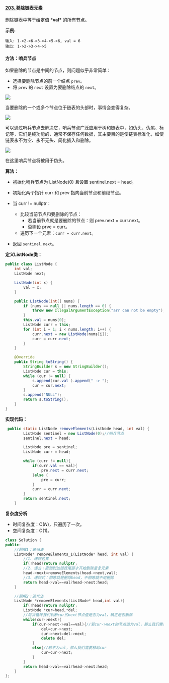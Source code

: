 #### [203. 移除链表元素](https://leetcode-cn.com/problems/remove-linked-list-elements/)

删除链表中等于给定值 ***val\*** 的所有节点。

**示例:**

```
输入: 1->2->6->3->4->5->6, val = 6
输出: 1->2->3->4->5
```



#### 方法：哨兵节点

如果删除的节点是中间的节点，则问题似乎非常简单：

- 选择要删除节点的前一个结点 `prev`。
- 将 `prev` 的 `next` 设置为要删除结点的 `next`。

![](https://pic.leetcode-cn.com/30d0d710628666a95ffbc21bf2f24c51fb7da094df2901fc87282040d80b3a64-file_1578026286309)

当要删除的一个或多个节点位于链表的头部时，事情会变得复杂。

![](https://pic.leetcode-cn.com/eac60c97d17a38b82d0092a1f39d4cae2441ea06d98c0d8d420cccd8cdd3d8e2-file_1578026286054)

可以通过哨兵节点去解决它，哨兵节点广泛应用于树和链表中，如伪头、伪尾、标记等，它们是纯功能的，通常不保存任何数据，其主要目的是使链表标准化，如使链表永不为空、永不无头、简化插入和删除。

![](https://pic.leetcode-cn.com/c650a78cb34caf9a00469651abfc14181c474e2c6152e87273092e7dfd331f19-file_1578026286317)

在这里哨兵节点将被用于伪头。

**算法：**

- 初始化哨兵节点为 ListNode(0) 且设置 sentinel.next = head。
- 初始化两个指针 curr 和 prev 指向当前节点和前继节点。
- 当 curr != nullptr：
  - 比较当前节点和要删除的节点：
    - 若当前节点就是要删除的节点：则 prev.next = curr.next。
    - 否则设 prve = curr。
  - 遍历下一个元素：`curr = curr.next`。

- 返回 `sentinel.next`。

**定义ListNode类：**

```java
public class ListNode {
    int val;
    ListNode next;

    ListNode(int x) {
        val = x;
    }

    public ListNode(int[] nums) {
        if (nums == null || nums.length == 0) {
            throw new IllegalArgumentException("arr can not be empty");
        }
        this.val = nums[0];
        ListNode curr = this;
        for (int i = 1; i < nums.length; i++) {
            curr.next = new ListNode(nums[i]);
            curr = curr.next;
        }
    }

    @Override
    public String toString() {
        StringBuilder s = new StringBuilder();
        ListNode cur = this;
        while (cur != null) {
            s.append(cur.val ).append(" -> ");
            cur = cur.next;
        }
        s.append("NULL");
        return s.toString();
    }
}
```

**实现代码：**

```java
 public static ListNode removeElements(ListNode head, int val) {
        ListNode sentinel = new ListNode(0);//哨兵节点
        sentinel.next = head;

        ListNode pre = sentinel;
        ListNode curr = head;

        while (curr != null){
            if(curr.val == val){
                pre.next = curr.next;
            }else {
                pre = curr;
            }
            curr = curr.next;
        }
        return sentinel.next;
    }
```

**复杂度分析**

- 时间复杂度：O(*N*)，只遍历了一次。
- 空间复杂度：O(1)。



```c++
class Solution {
public:
    //题解1：递归法
    ListNode* removeElements_1(ListNode* head, int val) {
        //1、递归边界
        if(!head)return nullptr;
        //2、递去：直到到达链表尾部才开始删除重复元素
        head->next=removeElements(head->next,val);
        //3、递归式：相等就是删除head，不相等就不用删除
        return head->val==val?head->next:head;
    }

    //题解2：迭代法
    ListNode *removeElements(ListNode* head,int val){
        if(!head)return nullptr;
        ListNode *cur=head,*del;
        //每次循环我们判断cur的next节点值是否为val，确定是否删除
        while(cur->next){
            if(cur->next->val==val){//若cur->next的节点值为val，那么我们需要删除cur->next
                del=cur->next;
                cur->next=del->next;
                delete del;
            }
            else{//若不为val，那么我们需要移动cur
                cur=cur->next;
            }
        }
        return head->val==val?head->next:head;
    }
};
```

